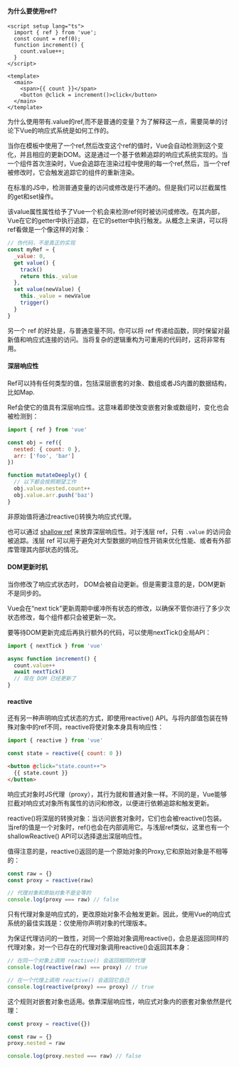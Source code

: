 #### 为什么要使用ref?

```vue
<script setup lang="ts">
  import { ref } from 'vue';
  const count = ref(0);
  function increment() {
    count.value++;
  } 
</script>

<template>
  <main>
    <span>{{ count }}</span>
    <button @click = increment()>click</button>
  </main>
</template>
```

为什么使用带有.value的ref,而不是普通的变量？为了解释这一点，需要简单的讨论下Vue的响应式系统是如何工作的。

当你在模板中使用了一个ref,然后改变这个ref的值时，Vue会自动检测到这个变化，并且相应的更新DOM。这是通过一个基于依赖追踪的响应式系统实现的。当一个组件首次渲染时，Vue会追踪在渲染过程中使用的每一个ref,然后，当一个ref被修改时，它会触发追踪它的组件的重新渲染。

在标准的JS中，检测普通变量的访问或修改是行不通的。但是我们可以拦截属性的get和set操作。

该value属性属性给予了Vue一个机会来检测ref何时被访问或修改。在其内部，Vue在它的getter中执行追踪，在它的setter中执行触发。从概念上来讲，可以将ref看做是一个像这样的对象：

```js
// 伪代码，不是真正的实现
const myRef = {
  _value: 0,
  get value() {
    track()
    return this._value
  },
  set value(newValue) {
    this._value = newValue
    trigger()
  }
}
```

 另一个 ref 的好处是，与普通变量不同，你可以将 ref 传递给函数，同时保留对最新值和响应式连接的访问。当将复杂的逻辑重构为可重用的代码时，这将非常有用。

#### 深层响应性

Ref可以持有任何类型的值，包括深层嵌套的对象、数组或者JS内置的数据结构，比如Map.

Ref会使它的值具有深层响应性。这意味着即使改变嵌套对象或数组时，变化也会被检测到：

```js
import { ref } from 'vue'

const obj = ref({
  nested: { count: 0 },
  arr: ['foo', 'bar']
})

function mutateDeeply() {
  // 以下都会按照期望工作
  obj.value.nested.count++
  obj.value.arr.push('baz')
}
```

非原始值将通过reactive()转换为响应式代理。

也可以通过 [shallow ref](https://cn.vuejs.org/api/reactivity-advanced.html#shallowref) 来放弃深层响应性。对于浅层 ref，只有 `.value` 的访问会被追踪。浅层 ref 可以用于避免对大型数据的响应性开销来优化性能、或者有外部库管理其内部状态的情况。



#### DOM更新时机

当你修改了响应式状态时， DOM会被自动更新。但是需要注意的是，DOM更新不是同步的。

Vue会在“next tick”更新周期中缓冲所有状态的修改，以确保不管你进行了多少次状态修改，每个组件都只会被更新一次。

要等待DOM更新完成后再执行额外的代码，可以使用nextTick()全局API：

```js
import { nextTick } from 'vue'

async function increment() {
  count.value++
  await nextTick()
  // 现在 DOM 已经更新了
}
```



#### reactive

还有另一种声明响应式状态的方式，即使用reactive() API。与将内部值包装在特殊对象中的ref不同，reactive将使对象本身具有响应性：

```js
import { reactive } from 'vue'

const state = reactive({ count: 0 })
```

```html
<button @click="state.count++">
  {{ state.count }}
</button>
```

响应式对象时JS代理（proxy），其行为就和普通对象一样。不同的是，Vue能够拦截对响应式对象所有属性的访问和修改，以便进行依赖追踪和触发更新。

reactive()将深层的转换对象：当访问嵌套对象时，它们也会被reactive()包装。当ref的值是一个对象时，ref()也会在内部调用它。与浅层ref类似，这里也有一个shallowReactive() API可以选择退出深层响应性。



值得注意的是，reactive()返回的是一个原始对象的Proxy,它和原始对象是不相等的：

```js
const raw = {}
const proxy = reactive(raw)

// 代理对象和原始对象不是全等的
console.log(proxy === raw) // false
```

只有代理对象是响应式的，更改原始对象不会触发更新。因此，使用Vue的响应式系统的最佳实践是：仅使用你声明对象的代理版本。

为保证代理访问的一致性，对同一个原始对象调用reactive()，会总是返回同样的代理对象，对一个已存在的代理对象调用reactive()会返回其本身：

```js
// 在同一个对象上调用 reactive() 会返回相同的代理
console.log(reactive(raw) === proxy) // true

// 在一个代理上调用 reactive() 会返回它自己
console.log(reactive(proxy) === proxy) // true
```

这个规则对嵌套对象也适用。依靠深层响应性，响应式对象内的嵌套对象依然是代理：

```js
const proxy = reactive({})

const raw = {}
proxy.nested = raw

console.log(proxy.nested === raw) // false
```

